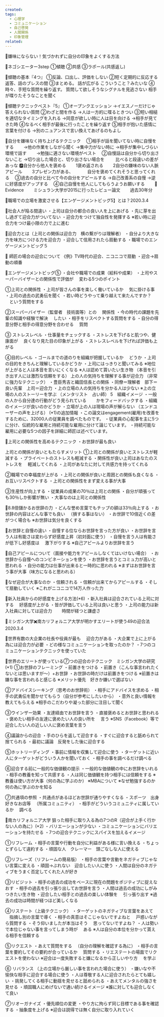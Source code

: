```yaml
---
created: 
tags:
  - 心理学
  - コミュニケーション
  - 自己啓発
  - 人間関係
  - 印象管理
related:
---
```



👀嫌味にならない！気づかれずに自分の印象をよくする方法

🔷ネゴシエーター3step
①傾聴
②共感
③ラポール(共感返し)

🔷傾聴の基本『4つ』
①反論、口出し、評価をしない
②短く定期的に反応する
返答、話のブレスの間
③まとめる。
話が広がる
こういうこと？みたいな
④時々、手短な質問を繰り返す。
質問して欲しそうなシグナルを見逃さない
相手が喋りたそうなことを聞く
	
🔷傾聴テクニックベスト『5』
①オープンクエッション
→イエスノーだけじゃ答えられない質問
②わざと間を作る
→人は一方的に喋るときつい
③短い相槌を適切なタイミングを入れる
→同意が欲しい時に人は目を向ける
→相手が見てきた時
④なるべく相手が最後に行ったことを繰り返す
⑤相手が抱いた感情に言葉を付ける
→別のニュアンスで言い換えてあげるのもよし

🔷自分を嫌味なく持ち上げるテクニック
　①相手が話を聞いてない時に自慢をする
　　→他の作業をしながら聞く
	→集中力がない時に
	→相手が集中しづらい環境で話す
　　→勉強に適さない環境がベスト
　②自慢話は自分から切り出さないこと
	→切り出した場合と、切り出さない場合を
　　   比べると段違いの差があっな
	🅿️自分から他人を褒める
　　1褒め返される
　　2自分の嫌味のない人脈アピール
　　3プレゼン力がある、
　　　自分を褒めてくれそうと思ってくれる
　③過去の自分と比べて今の自分をアピールする
	→自己改善系の自慢
	→逆に好感度がアップする
　④自己自慢を他人にしてもらうようお願いする
　　📘Evidence
　　ミシュラン大学が2015に行ったレビュー論文
　　過去30年分



🕋職場での立場を激変させる【エンゲージメントビッグ5】とは？2020.3.4

🔵社会人が陥る間違い
・上司は自分の都合の良い人を上にあげる
・先に芽を出し過ぎて迎合力がついてない
・迎合力をつけて独自性を発揮する
※若い時に迎合力をつけ最小限の力で上に進む

🔵迎合力とは（上司との関係は迎合力　横の繋がりは理解者）
・自分より大きな力を味方につける力を迎合力
・迎合して信用されたら扇動する
・職場でのエンゲージメントビッグ５

🔵 師匠の場合の迎合について
《例》TV時代の迎合、ニコニコで扇動
・迎合→扇動の順番

🔵エンゲージメントビッグ⑤
・会社や職場での成果（給料や成果）
・上司やスーパーバイザーとの関係性で評価が
　変わる5つのポイント

①上司との関係性
・上司が皆さんの事を楽しく働いているか
　気に掛ける事
・上司の過去の武勇伝を聞く
・若い時どうやって乗り越えて来たんですか？
　という質問をする

②スーパーバイザー（監督者　技術面等）との
　関係性
・今の時代の課題を先輩の知識や経験で解決
　したい
・相手をリスペクトする質問をする
・自分の得意分野と相手の得意分野を合わせる
　質問

③ ストレスレベル
・仕事量をチェックする
・ストレスを下げると肌つや、健康面が
　良くなり見た目の印象が上がる
・ストレスレベルを下げれば評価も上がる

④目的レベル
・ゴールまでの道のりを組織が把握しているか
　どうか
・上司の目的をきちんと理解しているかどうか
・上司にはっきりと聞いてみる
※地位が上がると人は本音を言いにくくなる
※人は認めて貰いたい生き物
（本音を引き出す人には激烈な信頼をする）
上の人の気持ちを理解する事が迎合力
（非常に強力なテクニック）
・豊臣秀吉と織田信長との関係
・同僚＝理解者　部下＝良い先輩　上司＝迎合力
・上の立場の人の気持ちを分かる人は少ない
※上の立場の人のストーリーを学ぶ
（メンタリスト　占い師）
5　組織イメージ
・一般の人から自分達の行動がどう見られている　
　かをフィードバックする
・組織のイメージが良いのかどうか
・立場が上の人は現場の声が解らない
（エンドユーザーの声を上げる）
(*1)の追加情報
・この論文はengagement(雇用)を改善をするために、32000人の従業員を調べたものです。
・従業員の心配事を主に5つに分け、伝統的な雇用と持続可能な雇用に分けて論じています。
・持続可能な雇用に必要な5つの因子を詳細に師匠は述べています。

🔵上司との関係性を高めるテクニック
・お世辞が最も良い

上司との関係が良いともたらすメリット
①上司との関係が良いとストレスが軽減する
・プライベートのストレスも軽減する
・関係性が良い上司はあなたのストレスを
　軽減してくれる
・上司があなたに対して共感力を持ってくれる

②職場での幸福度が上がる
・上司との関係が良いと周囲との関係も良くなる
・お互いリスペクトする
・上司との関係性をまず変える事が大事

③生産性が向上する
・従業員の成果の70％は上司との関係
・自分が頑張っても30％しか影響が無い
・大事なのは上司との関係性

🔵8.8倍儲かるお世辞の力
・どんな誉め言葉でもチップの額は33％向上する
・お世辞の内容はどんな事でも良い
　（損する事はない）
・お世辞で10倍近くの差がつく場合も
※お世辞は気分を良くする

🔵お世辞と自慢の違い
・自慢する位ならお世辞を言った方が良い
・お世辞を言う人は有能さは変わらず好感度上昇（初対面に使う）
・自慢を言う人は有能さが低下し好感度は
　激下がりする
※自己アピールよりお世辞を言う

🔵自己アピールについて（面接や能力をアピールしなくてはいけない場合）
・お世辞から自慢へのコンビネーションを使う
・お世辞を言うとコミュ力が高いと思われる
・自分の能力は仕事が出来ると一時的に思われる
※まずはお世辞を言う事が大事（味方になると思われる）

🔵なぜ迎合が大事なのか
・信頼される
・信頼が出来てからアピールする
・そして扇動していく
※これがニコニコで14万人作った力

🔵新入社員からの好感度を上げる方法(*6)
・新入社員は迎合されている上司に対する
　好感度が上がる
・皆が評価している上司は良いと思う
・上司の能力は新入社員に対しては迎合力　
　時間が経つと謙虚さ

👔ミシガン大学✖️南カリフォルニア大学が明かすエリートが使う49の迎合法　　　　2020.3.4

🔵世界有数の大企業の社長や役員が最も
　迎合力がある
・大企業で上に上がる為には迎合力が必要
・どの様なコミュニケーションを取ったのか？
・7つのコミュニケーションテクニックを使っていた

🔵世界のエリートが使っている⑦つの迎合のテクニック　ミシガン大学の研究(*1)
①お世辞のフレーミング
・前置きをつける
・前置き（こんな事言われたくないとは思いますが～）+お世辞
・お世辞の時だけは前置きをつける
※前置きは嫌な事を言われると感じる
※メリット優先　好きか嫌いで選ばない

②アドバイスシーキング（思考のお世辞術）
・相手にアドバイスを求める
・相手の武勇伝を聞かせてもらう（自分が参考にしたいから）
・意外と良い情報を教えてもらえる
※相手のこだわりや凝った部分に注目して聞く

③ウインザー効果
・友達経由でお世辞を言う
・直接褒めるとお世辞と思われる
・褒めたい相手の友達に褒めたい人の良い所を
　言う
※SNS（Facebook）等で迎合したい人の近しい人に褒め言葉を言う

④議論からの迎合
・手のひらを返して迎合する
・すぐに迎合すると舐められて捨てられる
・最初に議論　反発をした後に迎合する

⑤ホットリーディング
・事前に情報を収集して迎合に使う
・ターゲットに近い人にターゲットがどういう人かを聞いておく
・相手の事を調べるだけ調べる

⑥迎合する前に一般的な価値観の提示
・一般的な価値観の中にお世辞をいれる
・相手の教養を知って共感する
・人は同じ価値観を持つ相手には信頼をする
※教養は使い方が大事（何の為に学ぶのか）
※MBAについて
※なぜ勉強するのか　何の為に学ぶのかを知る

⑦共通項の参照
・共通点があるほどお世辞が通りやすくなる
・スポーツ　出身　好きなお店等
　（所属コミュニティ）
・相手がどういうコミュニティに属しているか
　調べる

🔵南カリフォルニア大学
狙った相手に取り入る為の7つのR（迎合が上手く行かない人の為に）(*2)
・バリエーションが少ない
・コミュニケーションにバリエーションを持たせる
・7つの迎合テクニックにスパイスを加えるイメージ

①リフレーム
・相手の言葉や行動を自分に利益がある様に言い換える
・ちょっとずらして違約する
・頑固な人　クレーマー　頭ごなしな人に使える

②リフレーズ（リフレームの簡易版）
・相手の言葉や言動をネガティブじゃない言葉に変える
・頑固→ぶれない　迎合したい人に使う
・人間は自分のネガティブをうまく否定してくれた人が好き

③リビジット
・相手の過去の成功をベースに現在の問題をポジティブに捉えなおす
・相手の過去を引っ張り出してお世辞を言う
・人間は過去の成功にしがみつきたい生き物
・迎合したい相手との過去の楽しい体験を
　引っ張り出す
※過去の成功は時間が経つほど美しくなる

④リステート（上級テクニック）
・ターゲットのネガティブな言葉をあえて
　指摘し別の言葉で導く
・相手の真意はそこじゃないですよねと
　戸惑いながら質問する
・そう仰いましたが本当はそう
　思ってないですよね？
・人は勢いで本位じゃない事を言ってしまう時が
　ある
※人は自分の本位を分かって貰える相手を信頼する

⑤リクエスト
・あえて質問をする
　（自分の理解を確認する為に）
・相手の言葉を要約してその要約が合っているか
　質問する
・リエステートの場面でリクエストを使わない
※迎合は一度失敗すると嫌になるから正しいやり方
　を学ぶ

⑥ リバランス
（上の立場から厳しい事を言われた場合に使う）
・嫌いなや不愉快な相手に迎合する場合に使う
・人は尊敬する人に迎合されたらとても嬉しい
・挑発してくる相手に動揺を見せると舐められる
・あえてメンタルの強さを見せる
・頑固職人にめげないで通い続けるイメージ
※誰に対しても迎合しなくて良い

⑦リオーガナイズ
・優先順位の変更
・やり方に拘らず同じ目標である事を確認する
・抽象度を上げる
※迎合は説得では無く自分に取り入れていく